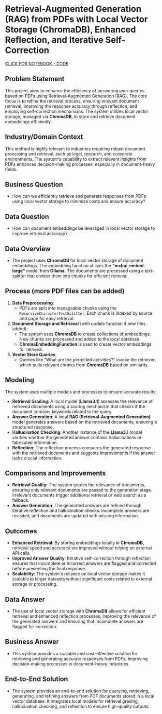 # Retrieval-Augmented Generation (RAG) from PDFs with Local Vector Storage (ChromaDB), Enhanced Reflection, and Iterative Self-Correction

[CLICK FOR NOTEBOOK - CODE](Local_RAG_LLM.ipynb)


## Problem Statement
This project aims to enhance the efficiency of answering user queries based on PDFs using Retrieval-Augmented Generation (RAG). The core focus is to refine the retrieval process, ensuring relevant document retrieval, improving the response accuracy through reflection, and employing self-correction mechanisms. The system utilizes local vector storage, managed via **ChromaDB**, to store and retrieve document embeddings efficiently.

## Industry/Domain Context
This method is highly relevant to industries requiring robust document processing and retrieval, such as legal, research, and corporate environments. The system's capability to extract relevant insights from PDFs enhances decision-making processes, especially in document-heavy fields.

## Business Question
- How can we efficiently retrieve and generate responses from PDFs using local vector storage to minimize costs and ensure accuracy?

## Data Question
- How can document embeddings be leveraged in local vector storage to improve retrieval accuracy?

## Data Overview
- The project uses **ChromaDB** for local vector storage of document embeddings. The embedding function utilizes the **"mxbai-embed-large"** model from **Ollama**. The documents are processed using a text-splitter that divides them into chunks for efficient retrieval.

## Process (more PDF files can be added)
1. **Data Preprocessing**:
    - PDFs are split into manageable chunks using the `RecursiveCharacterTextSplitter`. Each chunk is indexed by source and page for easy retrieval.
2. **Document Storage and Retrieval** (with update function if new files added):
    - The system uses **ChromaDB** to create collections of embeddings. New chunks are processed and added to the local database. 
    - **ChromaEmbeddingFunction** is used to create vector embeddings for retrieval.
3. **Vector Store Queries**:
    - Queries like "What are the permitted activities?" invoke the retriever, which pulls relevant chunks from **ChromaDB** based on similarity.

## Modeling
The system uses multiple models and processes to ensure accurate results:
- **Retrieval Grading**: A local model (**Llama3.1**) assesses the relevance of retrieved documents using a scoring mechanism that checks if the document contains keywords related to the query.
- **Answer Generation**: A local **RAG (Retrieval-Augmented Generation)** model generates answers based on the retrieved documents, ensuring a structured response.
- **Hallucination Checking**: Another instance of the **Llama3.1** model verifies whether the generated answer contains hallucinations or fabricated information.
- **Reflection**: The reflection process compares the generated response with the retrieved documents and suggests improvements if the answer lacks crucial information.

## Comparisons and Improvements
- **Retrieval Quality**: The system grades the relevance of documents, ensuring only relevant documents are passed to the generation stage. Irrelevant documents trigger additional retrieval or web search as a fallback.
- **Answer Generation**: The generated answers are refined through iterative reflection and hallucination checks. Incomplete answers are revisited, and documents are updated with missing information.

## Outcomes
- **Enhanced Retrieval**: By storing embeddings locally in **ChromaDB**, retrieval speed and accuracy are improved without relying on external API calls.
- **Improved Answer Quality**: Iterative self-correction through reflection ensures that incomplete or incorrect answers are flagged and corrected before presenting the final response.
- **Scalability**: The system's reliance on local vector storage makes it scalable to larger datasets without significant costs related to external storage or processing.

## Data Answer
- The use of local vector storage with **ChromaDB** allows for efficient retrieval and enhanced reflection processes, improving the relevance of the generated answers and ensuring that incomplete answers are flagged for correction.

## Business Answer
- This system provides a scalable and cost-effective solution for retrieving and generating accurate responses from PDFs, improving decision-making processes in document-heavy industries.

## End-to-End Solution
- The system provides an end-to-end solution for querying, retrieving, generating, and refining answers from PDF documents stored in a local vector database. It integrates local models for retrieval grading, hallucination checking, and reflection to ensure high-quality outputs.
